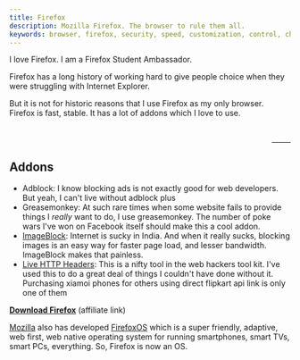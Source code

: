 ```yaml
---
title: Firefox
description: Mozilla Firefox. The browser to rule them all.
keywords: browser, firefox, security, speed, customization, control, choice, freedom, mozilla
---
```

I love Firefox. I am a Firefox Student Ambassador. 

Firefox has a long history of working hard to give people choice when they were struggling with Internet Explorer.

But it is not for historic reasons that I use Firefox as my only browser. Firefox is fast, stable. It has a lot of addons which I love to use.
<pre>
<a href="https://affiliates.mozilla.org/referral/75131/" style="float:right">
    <img src="https://affiliates.mozilla.org/media/uploads/image_banners/844f3103884401a9a715c6a97e24c940a45811f6.png" alt="">
</a>
</pre>

## Addons ##

* Adblock: I know blocking ads is not exactly good for web developers. But yeah, I can't live without adblock plus
* Greasemonkey: At such rare times when some website fails to provide things I *really* want to do, I use greasemonkey. The number of poke wars I've won on Facebook itself should make this a cool addon.
* [ImageBlock](https://addons.mozilla.org/en-US/firefox/addon/image-block/): Internet is sucky in India. And when it really sucks, blocking images is an easy way for faster page load, and lesser bandwidth. ImageBlock makes that painless.
* [Live HTTP Headers](https://addons.mozilla.org/en-US/firefox/addon/live-http-headers/): This is a nifty tool in the web hackers tool kit. I've used this to do a great deal of things I couldn't have done without it. Purchasing xiamoi phones for others using direct flipkart api link is only one of them

[**Download Firefox**](//affiliates.mozilla.org/link/banner/55725) (affiliate link)

[Mozilla](/mozilla/) also has developed [FirefoxOS](/firefoxos/) which is a super friendly, adaptive, web first, web native operating system for running smartphones, smart TVs, smart PCs, everything. So, Firefox is now an OS.
